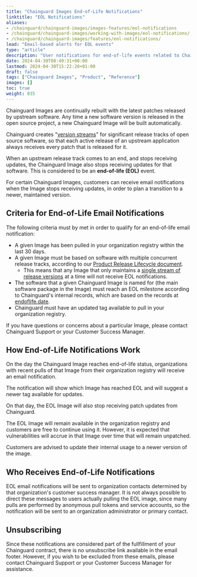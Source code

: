 ```yaml
---
title: "Chainguard Images End-of-Life Notifications"
linktitle: "EOL Notifications"
aliases:
- /chainguard/chainguard-images/images-features/eol-notifications
- /chainguard/chainguard-images/working-with-images/eol-notifications/
- /chainguard/chainguard-images/features/eol-notifications/
lead: "Email-based alerts for EOL events"
type: "article"
description: "User notifications for end-of-life events related to Chainguard Images"
date: 2024-04-30T08:49:31+00:00
lastmod: 2024-04-30T15:22:20+01:00
draft: false
tags: ["Chainguard Images", "Product", "Reference"]
images: []
toc: true
weight: 035
---
```


Chainguard Images are continually rebuilt with the latest patches released by upstream software. Any time a new software version is released in the open source project, a new Chainguard Image will be built automatically.

Chainguard creates "[version streams](/chainguard/chainguard-images/versions/)" for significant release tracks of open source software, so that each active release of an upstream application always receives every patch that is released for it. 

When an upstream release track comes to an end, and stops receiving updates, the Chainguard Image also stops receiving updates for that software. This is considered to be an **end-of-life (EOL)** event. 

For certain Chainguard Images, customers can receive email notifications when the Image stops receiving updates, in order to plan a transition to a newer, maintained version.

## Criteria for End-of-Life Email Notifications

The following criteria must by met in order to qualify for an end-of-life email notification:

* A given Image has been pulled in your organization registry within the last 30 days.
* A given Image must be based on software with multiple concurrent release tracks, according to our [Product Release Lifecycle document](/chainguard/chainguard-images/versions/). 
    * This means that any Image that only maintains a [single stream of release versions](/chainguard/chainguard-images/versions/#single-release-track-maintained-by-a-given-open-source-project) at a time will not receive EOL notifications. 
* The software that a given Chainguard Image is named for (the main software package in the Image) must reach an EOL milestone according to Chainguard's internal records, which are based on the records at [endoflife.date](https://endoflife.date/).
* Chainguard must have an updated tag available to pull in your organization registry.

If you have questions or concerns about a particular Image, please contact Chainguard Support or your Customer Success Manager.

## How End-of-Life Notifications Work

On the day the Chainguard Image reaches end-of-life status, organizations with recent pulls of that Image from their organization registry will receive an email notification. 

The notification will show which Image has reached EOL and will suggest a newer tag available for updates.

On that day, the EOL Image will also stop receiving patch updates from Chainguard.

The EOL Image will remain available in the organization registry and customers are free to continue using it. However, it is expected that vulnerabilities will accrue in that Image over time that will remain unpatched.

Customers are advised to update their internal usage to a newer version of the image.

## Who Receives End-of-Life Notifications

EOL email notifications will be sent to organization contacts determined by that organization's customer success manager. It is not always possible to direct these messages to users actually pulling the EOL image, since many pulls are performed by anonymous pull tokens and service accounts, so the notification will be sent to an organization administrator or primary contact.

## Unsubscribing

Since these notifications are considered part of the fullfillment of your Chainguard contract, there is no unsubscribe link available in the email footer. However, if you wish to be excluded from these emails, please contact Chainguard Support or your Customer Success Manager for assistance.


